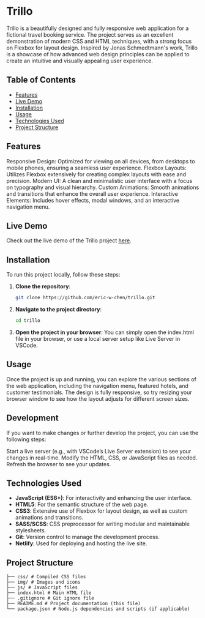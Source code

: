 # Trillo

Trillo is a beautifully designed and fully responsive web application for a fictional travel booking service. The project serves as an excellent demonstration of modern CSS and HTML techniques, with a strong focus on Flexbox for layout design. Inspired by Jonas Schmedtmann's work, Trillo is a showcase of how advanced web design principles can be applied to create an intuitive and visually appealing user experience.

## Table of Contents

- [Features](#features)
- [Live Demo](#live-demo)
- [Installation](#installation)
- [Usage](#usage)
- [Technologies Used](#technologies-used)
- [Project Structure](#project-structure)

## Features

Responsive Design: Optimized for viewing on all devices, from desktops to mobile phones, ensuring a seamless user experience.
Flexbox Layouts: Utilizes Flexbox extensively for creating complex layouts with ease and precision.
Modern UI: A clean and minimalistic user interface with a focus on typography and visual hierarchy.
Custom Animations: Smooth animations and transitions that enhance the overall user experience.
Interactive Elements: Includes hover effects, modal windows, and an interactive navigation menu.

## Live Demo

Check out the live demo of the Trillo project [here](https://eric-trillo.netlify.app/).

## Installation

To run this project locally, follow these steps:

1.  **Clone the repository**:

    ```bash
    git clone https://github.com/eric-w-chen/trillo.git

    ```

2.  **Navigate to the project directory**:

    ```bash
    cd trillo

    ```

3.  **Open the project in your browser**:
    You can simply open the index.html file in your browser, or use a local server setup like Live Server in VSCode.

## Usage

Once the project is up and running, you can explore the various sections of the web application, including the navigation menu, featured hotels, and customer testimonials. The design is fully responsive, so try resizing your browser window to see how the layout adjusts for different screen sizes.

## Development

If you want to make changes or further develop the project, you can use the following steps:

Start a live server (e.g., with VSCode’s Live Server extension) to see your changes in real-time.
Modify the HTML, CSS, or JavaScript files as needed.
Refresh the browser to see your updates.

## Technologies Used

- **JavaScript (ES6+)**: For interactivity and enhancing the user interface.
- **HTML5**: For the semantic structure of the web page.
- **CSS3**: Extensive use of Flexbox for layout design, as well as custom animations and transitions.
- **SASS/SCSS**: CSS preprocessor for writing modular and maintainable stylesheets.
- **Git**: Version control to manage the development process.
- **Netlify**: Used for deploying and hosting the live site.

## Project Structure

```plaintext
├── css/ # Compiled CSS files
├── img/ # Images and icons
├── js/ # JavaScript files
├── index.html # Main HTML file
├── .gitignore # Git ignore file
├── README.md # Project documentation (this file)
└── package.json # Node.js dependencies and scripts (if applicable)
```
